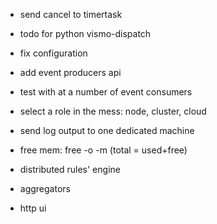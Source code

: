 
- send cancel to timertask
- todo for python vismo-dispatch
- fix configuration
- add event producers api
- test with at a number of event consumers
- select a role in the mess: node, cluster, cloud
- send log output to one dedicated machine
- free mem: free -o -m (total = used+free)

- distributed rules' engine
- aggregators
- http ui

